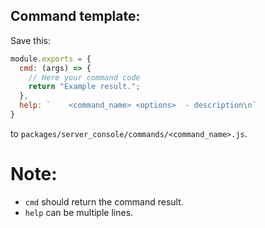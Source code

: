 ## Command template:

Save this:

```js
module.exports = {
  cmd: (args) => {
    // Here your command code
    return "Example result.";
  },
  help: `    <command_name> <options>  - description\n`
}
```

to `packages/server_console/commands/<command_name>.js`.

# Note: 

- `cmd` should return the command result.
- `help` can be multiple lines.
